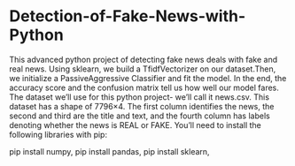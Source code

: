 # Detection-of-Fake-News-with-Python
This advanced python project of detecting fake news deals with fake and real news. 
Using sklearn, we build a TfidfVectorizer on our dataset.Then, we initialize a PassiveAggressive Classifier and fit the model. In the end, the accuracy score and the confusion matrix tell us how well our model fares.
The dataset we’ll use for this python project- we’ll call it news.csv. This dataset has a shape of 7796×4. The first column identifies the news, the second and third are the title and text, and the fourth column has labels denoting whether the news is REAL or FAKE. 
You’ll need to install the following libraries with pip:

pip install numpy, 
pip install pandas, 
pip install sklearn,
